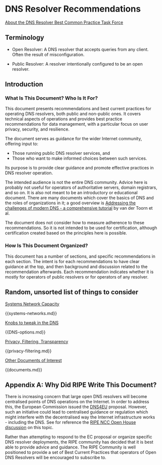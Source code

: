 # DNS Resolver Recommendations

[About the DNS Resolver Best Common Practice Task Force](https://www.ripe.net/participate/ripe/tf/dns-resolver-best-common-practice-task-force)

## Terminology

* Open Resolver: A DNS resolver that accepts queries from any client. Often the result of misconfiguration.

* Public Resolver: A resolver intentionally configured to be an open resolver.

## Introduction

### What Is This Document? Who Is It For?

This document presents recommendations and best current practices for operating DNS resolvers, both public and non-public ones. It covers technical aspects of operations and provides best practice recommendations for data management, with a particular focus on user privacy, security, and resilience.

The document serves as guidance for the wider Internet community, offering input to:

* Those running public DNS resolver services, and
* Those who want to make informed choices between such services.

Its purpose is to provide clear guidance and promote effective practices in DNS
resolver operation.

The intended audience is not the entire DNS community. Advice here is probably not useful for operators of authoritative servers, domain registrars, and so on. It is also not meant to be an introductory or educational document. There are many documents which cover the basics of DNS and the roles of organizations in it; a good overview is [Addressing the challenges of modern DNS - a comprehensive tutorial](https://ris.utwente.nl/ws/files/282427879/1_s2.0_S1574013722000132_main.pdf) by van der Toorn et al.

The document does not consider how to measure adherence to these recommendations. So it is not intended to be used for certification, although certification created based on the principles here is possible.

### How Is This Document Organized?

This document has a number of sections, and specific recommendations in each section. The intent is for each recommendations to have clear guidance at the top, and then background and discussion related to the recommendation afterwards. Each recommendation indicates whether it is mostly for operators of public resolvers or for operators of any resolver.

## Random, unsorted list of things to consider

[Systems Network Capacity](systems-networks.md)

{{systems-networks.md}}


[Knobs to tweak in the DNS](DNS-options.md)

{{DNS-options.md}}


[Privacy, Filtering, Transparency](privacy-filtering.md)

{{privacy-filtering.md}}


[Other Documents of Interest](documents.md)

{{documents.md}}

## Appendix A: Why Did RIPE Write This Document?

There is increasing concern that large open DNS resolvers will become centralised points of DNS operations on the Internet. In order to address this, the European Commission issued the [DNS4EU](https://hadea.ec.europa.eu/calls-proposals/equipping-backbone-networks-high-performance-and-secure-dns-resolution-infrastructures-works_en) proposal. However, such an initiative could lead to centralised guidance or regulation which might interfere with the decentralised way the Internet infrastructure works - including the DNS. See for reference the [RIPE NCC Open House discussion](https://labs.ripe.net/author/chrisb/dns4eu-ripe-ncc-open-house-discussion/) on this topic.

Rather than attempting to respond to the EC proposal or organize specific DNS resolver deployments, the RIPE community has decided that it is best able to provide advice and guidance. The RIPE Community is well positioned to provide a set of Best Current Practices that operators of Open DNS Resolvers will be encouraged to subscribe to.
